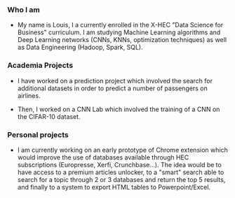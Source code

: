 ### Who I am

- My name is Louis, I a currently enrolled in the X-HEC "Data Science for Business" curriculum. I am studying Machine Learning algorithms and Deep Learning networks (CNNs, KNNs, optimization techniques) as well as Data Engineering (Hadoop, Spark, SQL). 

### Academia Projects

- I have worked on a prediction project which involved the search for additional datasets in order to predict a number of passengers on airlines. 

- Then, I worked on a CNN Lab which involved the training of a CNN on the CIFAR-10 dataset.

### Personal projects

- I am currently working on an early prototype of Chrome extension which would improve the use of databases available through HEC subscriptions (Europresse, Xerfi, Crunchbase...). The idea would be to have access to a premium articles unlocker, to a "smart" search able to search for a topic through 2 or 3 databases and return the top 5 results, and finally to a system to export HTML tables to Powerpoint/Excel.
